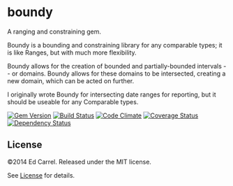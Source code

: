 boundy
======

A ranging and constraining gem.

Boundy is a bounding and constraining library for any comparable types; it is like Ranges, but with much more flexibility.

Boundy allows for the creation of bounded and partially-bounded intervals -- or domains. Boundy allows for these domains to be intersected, creating a new domain, which can be acted on further.

I originally wrote Boundy for intersecting date ranges for reporting, but it should be useable for any Comparable types.

[![Gem Version](https://badge.fury.io/rb/boundy.png)](http://badge.fury.io/rb/boundy)
[![Build Status](https://travis-ci.org/azanar/boundy.png?branch=master)](https://travis-ci.org/azanar/boundy)
[![Code Climate](https://codeclimate.com/github/azanar/boundy.png)](https://codeclimate.com/github/azanar/boundy)
[![Coverage Status](https://coveralls.io/repos/azanar/boundy/badge.png?branch=master)](https://coveralls.io/r/azanar/boundy?branch=master)
[![Dependency Status](https://gemnasium.com/azanar/boundy.png)](https://gemnasium.com/azanar/boundy)

License
-------

&copy;2014 Ed Carrel. Released under the MIT license.

See [License](LICENSE) for details.
